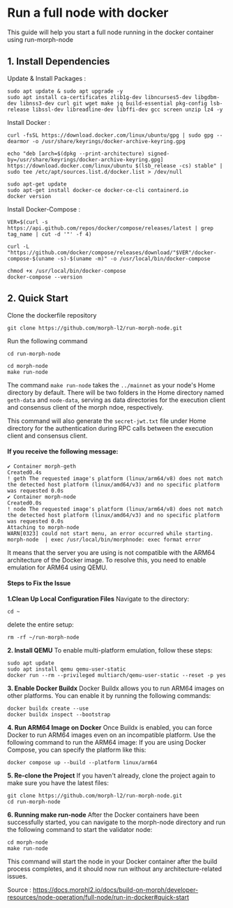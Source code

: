 # Run a full node with docker
This guide will help you start a full node running in the docker container using run-morph-node

## **1. Install Dependencies**

Update & Install Packages :

```
sudo apt update & sudo apt upgrade -y
sudo apt install ca-certificates zlib1g-dev libncurses5-dev libgdbm-dev libnss3-dev curl git wget make jq build-essential pkg-config lsb-release libssl-dev libreadline-dev libffi-dev gcc screen unzip lz4 -y
```

Install Docker :

```
curl -fsSL https://download.docker.com/linux/ubuntu/gpg | sudo gpg --dearmor -o /usr/share/keyrings/docker-archive-keyring.gpg

echo "deb [arch=$(dpkg --print-architecture) signed-by=/usr/share/keyrings/docker-archive-keyring.gpg] https://download.docker.com/linux/ubuntu $(lsb_release -cs) stable" | sudo tee /etc/apt/sources.list.d/docker.list > /dev/null

sudo apt-get update
sudo apt-get install docker-ce docker-ce-cli containerd.io
docker version
```

Install Docker-Compose :

```
VER=$(curl -s https://api.github.com/repos/docker/compose/releases/latest | grep tag_name | cut -d '"' -f 4)

curl -L "https://github.com/docker/compose/releases/download/"$VER"/docker-compose-$(uname -s)-$(uname -m)" -o /usr/local/bin/docker-compose

chmod +x /usr/local/bin/docker-compose
docker-compose --version
```

## **2. Quick Start**
   
Clone the dockerfile repository
```
git clone https://github.com/morph-l2/run-morph-node.git
```

Run the following command
```
cd run-morph-node
```
```
cd morph-node
make run-node
```

The command `make run-node` takes the `../mainnet` as your node's Home directory by default. There will be two folders in the Home directory named `geth-data` and `node-data`, serving as data directories for the execution client and consensus client of the morph ndoe, respectively.

This command will also generate the `secret-jwt.txt` file under Home directory for the authentication during RPC calls between the execution client and consensus client.

#### **If you receive the following message:**

```
✔ Container morph-geth                                                                                                                                   Created0.4s 
! geth The requested image's platform (linux/arm64/v8) does not match the detected host platform (linux/amd64/v3) and no specific platform was requested 0.0s 
✔ Container morph-node                                                                                                                                   Created0.0s 
! node The requested image's platform (linux/arm64/v8) does not match the detected host platform (linux/amd64/v3) and no specific platform was requested 0.0s 
Attaching to morph-node
WARN[0323] could not start menu, an error occurred while starting. 
morph-node  | exec /usr/local/bin/morphnode: exec format error
```

It means that the server you are using is not compatible with the ARM64 architecture of the Docker image. To resolve this, you need to enable emulation for ARM64 using QEMU.

#### **Steps to Fix the Issue**

**1.Clean Up Local Configuration Files**
Navigate to the directory:
```
cd ~
```
delete the entire setup:
```
rm -rf ~/run-morph-node
```

**2. Install QEMU**
To enable multi-platform emulation, follow these steps:

```
sudo apt update
sudo apt install qemu qemu-user-static
docker run --rm --privileged multiarch/qemu-user-static --reset -p yes
```

**3. Enable Docker Buildx**
Docker Buildx allows you to run ARM64 images on other platforms. You can enable it by running the following commands:

```
docker buildx create --use
docker buildx inspect --bootstrap
```

**4. Run ARM64 Image on Docker**
Once Buildx is enabled, you can force Docker to run ARM64 images even on an incompatible platform. Use the following command to run the ARM64 image:
If you are using Docker Compose, you can specify the platform like this:

```
docker compose up --build --platform linux/arm64
```

**5. Re-clone the Project**
If you haven't already, clone the project again to make sure you have the latest files:

```
git clone https://github.com/morph-l2/run-morph-node.git
cd run-morph-node
```

**6. Running make run-node**
After the Docker containers have been successfully started, you can navigate to the morph-node directory and run the following command to start the validator node:

```
cd morph-node
make run-node
```

This command will start the node in your Docker container after the build process completes, and it should now run without any architecture-related issues.

Source : https://docs.morphl2.io/docs/build-on-morph/developer-resources/node-operation/full-node/run-in-docker#quick-start
